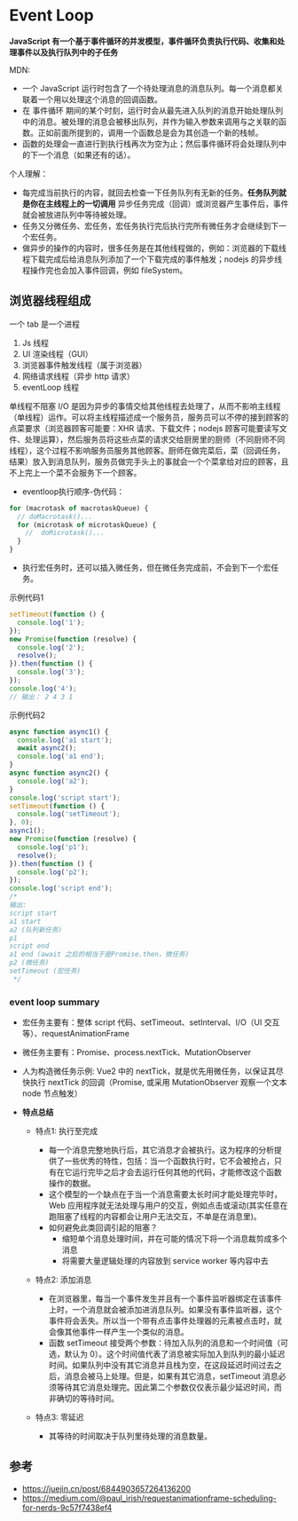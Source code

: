 # Event Loop

**JavaScript 有一个基于事件循环的并发模型，事件循环负责执行代码、收集和处理事件以及执行队列中的子任务**

MDN:

- 一个 JavaScript 运行时包含了一个待处理消息的消息队列。每一个消息都关联着一个用以处理这个消息的回调函数。
- 在 事件循环 期间的某个时刻，运行时会从最先进入队列的消息开始处理队列中的消息。被处理的消息会被移出队列，并作为输入参数来调用与之关联的函数。正如前面所提到的，调用一个函数总是会为其创造一个新的栈帧。
- 函数的处理会一直进行到执行栈再次为空为止；然后事件循环将会处理队列中的下一个消息（如果还有的话）。

个人理解：

- 每完成当前执行的内容，就回去检查一下任务队列有无新的任务。**任务队列就是你在主线程上的一切调用** 异步任务完成（回调）或浏览器产生事件后，事件就会被放进队列中等待被处理。
- 任务又分微任务、宏任务，宏任务执行完后执行完所有微任务才会继续到下一个宏任务。
- 做异步的操作的内容时，很多任务是在其他线程做的，例如：浏览器的下载线程下载完成后给消息队列添加了一个下载完成的事件触发；nodejs 的异步线程操作完也会加入事件回调，例如 fileSystem。

## 浏览器线程组成

一个 tab 是一个进程

  1.  Js 线程
  2.  UI 渲染线程（GUI）
  3.  浏览器事件触发线程（属于浏览器）
  4.  网络请求线程（异步 http 请求）
  5.  eventLoop 线程

单线程不阻塞 I/O 是因为异步的事情交给其他线程去处理了，从而不影响主线程（单线程）运作。可以将主线程描述成一个服务员，服务员可以不停的接到顾客的点菜要求（浏览器顾客可能要：XHR 请求、下载文件；nodejs 顾客可能要读写文件、处理运算），然后服务员将这些点菜的请求交给厨房里的厨师（不同厨师不同线程），这个过程不影响服务员服务其他顾客。厨师在做完菜后，菜（回调任务，结果）放入到消息队列，服务员做完手头上的事就会一个个菜拿给对应的顾客，且不上完上一个菜不会服务下一个顾客。

- eventloop执行顺序-伪代码：

```js
for (macrotask of macrotaskQueue) {
  // doMacrotask()...
  for (microtask of microtaskQueue) {
    //  doMicrotask()...
  }
}
```

- 执行宏任务时，还可以插入微任务，但在微任务完成前，不会到下一个宏任务。

示例代码1

```js
setTimeout(function () {
  console.log('1');
});
new Promise(function (resolve) {
  console.log('2');
  resolve();
}).then(function () {
  console.log('3');
});
console.log('4');
// 输出： 2 4 3 1
```

示例代码2

```js
async function async1() {
  console.log('a1 start');
  await async2();
  console.log('a1 end');
}
async function async2() {
  console.log('a2');
}
console.log('script start');
setTimeout(function () {
  console.log('setTimeout');
}, 0);
async1();
new Promise(function (resolve) {
  console.log('p1');
  resolve();
}).then(function () {
  console.log('p2');
});
console.log('script end');
/*
输出:
script start 
a1 start
a2 (队列新任务)
p1
script end
a1 end (await 之后的相当于是Promise.then，微任务)
p2 (微任务)
setTimeout (宏任务)
 */
```

### event loop summary

- 宏任务主要有：整体 script 代码、setTimeout、setInterval、I/O（UI 交互等）、requestAnimationFrame
- 微任务主要有：Promise、process.nextTick、MutationObserver
- 人为构造微任务示例: Vue2 中的 nextTick，就是优先用微任务，以保证其尽快执行 nextTick 的回调（Promise, 或采用 MutationObserver 观察一个文本 node 节点触发）

- **特点总结**

  + 特点1: 执行至完成
    - 每一个消息完整地执行后，其它消息才会被执行。这为程序的分析提供了一些优秀的特性，包括：当一个函数执行时，它不会被抢占，只有在它运行完毕之后才会去运行任何其他的代码，才能修改这个函数操作的数据。
    - 这个模型的一个缺点在于当一个消息需要太长时间才能处理完毕时，Web 应用程序就无法处理与用户的交互，例如点击或滚动(其实任意在跑阻塞了线程的内容都会让用户无法交互，不单是在消息里)。
    - 如何避免此类回调引起的阻塞？
      - 缩短单个消息处理时间，并在可能的情况下将一个消息裁剪成多个消息
      - 将需要大量逻辑处理的内容放到 service worker 等内容中去

  + 特点2: 添加消息
    - 在浏览器里，每当一个事件发生并且有一个事件监听器绑定在该事件上时，一个消息就会被添加进消息队列。如果没有事件监听器，这个事件将会丢失。所以当一个带有点击事件处理器的元素被点击时，就会像其他事件一样产生一个类似的消息。
    - 函数 setTimeout 接受两个参数：待加入队列的消息和一个时间值（可选，默认为 0）。这个时间值代表了消息被实际加入到队列的最小延迟时间。如果队列中没有其它消息并且栈为空，在这段延迟时间过去之后，消息会被马上处理。但是，如果有其它消息，setTimeout 消息必须等待其它消息处理完。因此第二个参数仅仅表示最少延迟时间，而非确切的等待时间。

  + 特点3: 零延迟
    - 其等待的时间取决于队列里待处理的消息数量。

## 参考

- https://juejin.cn/post/6844903657264136200
- https://medium.com/@paul_irish/requestanimationframe-scheduling-for-nerds-9c57f7438ef4